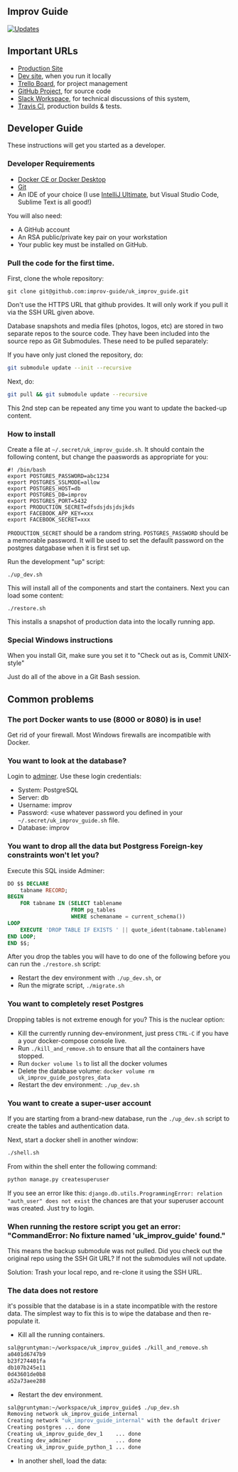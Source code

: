 ## Improv Guide

[![Updates](https://pyup.io/repos/github/improv-guide/uk_improv_guide/shield.svg)](https://pyup.io/repos/github/improv-guide/uk_improv_guide/)

## Important URLs

* [Production Site](https://improv.guide)
* [Dev site](http://localhost:8080), when you run it locally
* [Trello Board](https://trello.com/b/aZ48umXI/general), for project management
* [GitHub Project](https://github.com/improv-guide/uk_improv_guide), for source code
* [Slack Workspace](https://improvguide.slack.com/messages/CKVGVGBL2), for technical discussions of this system,
* [Travis CI](https://travis-ci.org/improv-guide/uk_improv_guide), production builds & tests.

## Developer Guide

These instructions will get you started as a developer.

### Developer Requirements

* [Docker CE or Docker Desktop](https://www.docker.com/products/docker-desktop)
* [Git](https://git-scm.com/)
* An IDE of your choice (I use [IntelliJ Ultimate](https://www.jetbrains.com/idea/), but Visual Studio Code, Sublime Text is all good!)

You will also need:
* A GitHub account
* An RSA public/private key pair on your workstation
* Your public key must be installed on GitHub.

### Pull the code for the first time.

First, clone the whole repository:

```$bash
git clone git@github.com:improv-guide/uk_improv_guide.git
```

Don't use the HTTPS URL that github provides. It will only work if you pull it via the SSH URL given above.

Database snapshots and media files (photos, logos, etc) are stored in two
separate repos to the source code. They have been included into the source
repo as Git Submodules. These need to be pulled separately:

If you have only just cloned the repository, do:
```bash
git submodule update --init --recursive
```

Next, do:

```bash
git pull && git submodule update --recursive
```

This 2nd step can be repeated any time you want to update the backed-up content.

### How to install

Create a file at `~/.secret/uk_improv_guide.sh`. It should contain the following content, but change the paaswords as appropriate for you:

```
#! /bin/bash
export POSTGRES_PASSWORD=abc1234
export POSTGRES_SSLMODE=allow
export POSTGRES_HOST=db
export POSTGRES_DB=improv
export POSTGRES_PORT=5432
export PRODUCTION_SECRET=dfsdsjdsjdsjkds
export FACEBOOK_APP_KEY=xxx
export FACEBOOK_SECRET=xxx
```
`PRODUCTION_SECRET` should be a random string. `POSTGRES_PASSWORD` should be a memorable password. It will be used to set the defaullt password on the postgres datgabase when it is first set up.

Run the development "up" script:

```
./up_dev.sh
```

This will install all of the components and start the containers. Next you can load some content:

```
./restore.sh
```

This installs a snapshot of production data into the locally running app.

### Special Windows instructions

When you install Git, make sure you set it to "Check out as is, Commit UNIX-style"

Just do all of the above in a Git Bash session. 

## Common problems

### The port Docker wants to use (8000 or 8080) is in use!

Get rid of your firewall. Most Windows firewalls are incompatible with Docker.

### You want to look at the database?

Login to [adminer](http://localhost:8080). Use these login credentials:
* System: PostgreSQL
* Server: db
* Username: improv
* Password: <use whatever password you defined in your `~/.secret/uk_improv_guide.sh` file.
* Database: improv

### You want to drop all the data but Postgress Foreign-key constraints won't let you?

Execute this SQL inside Adminer:
```sql
DO $$ DECLARE
    tabname RECORD;
BEGIN
    FOR tabname IN (SELECT tablename
                    FROM pg_tables
                    WHERE schemaname = current_schema())
LOOP
    EXECUTE 'DROP TABLE IF EXISTS ' || quote_ident(tabname.tablename) || ' CASCADE';
END LOOP;
END $$;
```

After you drop the tables you will have to do one of the following before you can run the `./restore.sh` script:

* Restart the dev environment with `./up_dev.sh`, or
* Run the migrate script, `./migrate.sh`

### You want to completely reset Postgres

Dropping tables is not extreme enough for you? This is the nuclear option:

* Kill the currently running dev-environment, just press `CTRL-C` if you have a your docker-compose console live.
* Run `./kill_and_remove.sh` to ensure that all the containers have stopped.
* Run `docker volume ls` to list all the docker volumes
* Delete the database volume: `docker volume rm uk_improv_guide_postgres_data`
* Restart the dev environment: `./up_dev.sh`

### You want to create a super-user account

If you are starting from a brand-new database, run the `./up_dev.sh` script to create the tables and authentication data.

Next, start a docker shell in another window:

```bash
./shell.sh
```
From within the shell enter the following command:
```bash
python manage.py createsuperuser
```


If you see an error like this: `django.db.utils.ProgrammingError: relation "auth_user" does not exist` the chances are that your superuser account was created. Just try to login.

### When running the restore script you get an error: "CommandError: No fixture named 'uk_improv_guide' found."

This means the backup submodule was not pulled. Did you check out the original repo using the SSH Git URL? If not the submodules will not update.

Solution: Trash your local repo, and re-clone it using the SSH URL.

### The data does not restore

it's possible that the database is in a state incompatible with the restore data. The simplest way to fix this is to wipe the database
and then re-populate it.

* Kill all the running containers.
```bash
sal@gruntyman:~/workspace/uk_improv_guide$ ./kill_and_remove.sh 
a0401d6747b9
b23f274401fa
db107b245e11
0d43601de0b8
a52a73aee288
```
* Restart the dev environment.
```bash
sal@gruntyman:~/workspace/uk_improv_guide$ ./up_dev.sh 
Removing network uk_improv_guide_internal
Creating network "uk_improv_guide_internal" with the default driver
Creating postgres ... done
Creating uk_improv_guide_dev_1    ... done
Creating dev_adminer              ... done
Creating uk_improv_guide_python_1 ... done
```
* In another shell, load the data:

